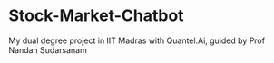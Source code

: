 # Stock-Market-Chatbot
My dual degree project in IIT Madras with Quantel.Ai, guided by Prof Nandan Sudarsanam
